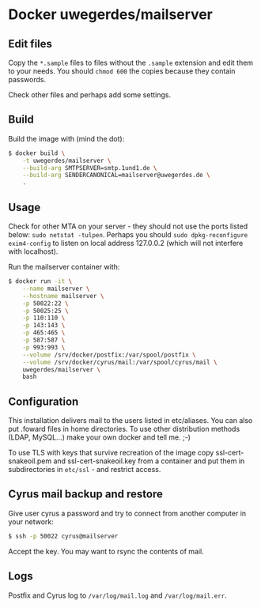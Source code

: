 # Docker uwegerdes/mailserver

## Edit files

Copy the `*.sample` files to files without the `.sample` extension and edit them to your needs. You should `chmod 600` the copies because they contain passwords.

Check other files and perhaps add some settings.

## Build

Build the image with (mind the dot):

```bash
$ docker build \
	-t uwegerdes/mailserver \
	--build-arg SMTPSERVER=smtp.1und1.de \
	--build-arg SENDERCANONICAL=mailserver@uwegerdes.de \
	.
```

## Usage

Check for other MTA on your server - they should not use the ports listed below: `sudo netstat -tulpen`. Perhaps you should `sudo dpkg-reconfigure exim4-config` to listen on local address 127.0.0.2 (which will not interfere with localhost).

Run the mailserver container with:

```bash
$ docker run -it \
	--name mailserver \
	--hostname mailserver \
	-p 50022:22 \
	-p 50025:25 \
	-p 110:110 \
	-p 143:143 \
	-p 465:465 \
	-p 587:587 \
	-p 993:993 \
	--volume /srv/docker/postfix:/var/spool/postfix \
	--volume /srv/docker/cyrus/mail:/var/spool/cyrus/mail \
	uwegerdes/mailserver \
	bash
```

## Configuration

This installation delivers mail to the users listed in etc/aliases. You can also put .foward files in home directories. To use other distribution methods (LDAP, MySQL...) make your own docker and tell me. ;-)

To use TLS with keys that survive recreation of the image copy ssl-cert-snakeoil.pem and ssl-cert-snakeoil.key from a container and put them in subdirectories in `etc/ssl` - and restrict access.


## Cyrus mail backup and restore

Give user cyrus a password and try to connect from another computer in your network:

```bash
$ ssh -p 50022 cyrus@mailserver
```

Accept the key. You may want to rsync the contents of mail.

## Logs

Postfix and Cyrus log to `/var/log/mail.log` and `/var/log/mail.err`.
